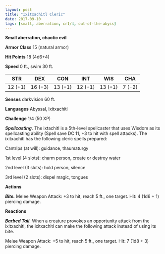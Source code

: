 ```yaml
---
layout: post
title: "Ixitxachitl Cleric"
date: 2017-09-10
tags: [small, aberration, cr1/4, out-of-the-abyss]
---
```


**Small aberration, chaotic evil**

**Armor Class** 15 (natural armor)

**Hit Points** 18 (4d6+4)

**Speed** 0 ft., swim 30 ft.

|   STR   |   DEX   |   CON   |   INT   |   WIS   |   CHA   |
|:-----:|:-----:|:-----:|:-----:|:-----:|:-----:|
| 12 (+1) | 16 (+3) | 13 (+1) | 12 (+1) | 13 (+1) | 7 (-2) |

**Senses** darkvision 60 ft.

**Languages** Abyssal, Ixitxachitl

**Challenge** 1/4 (50 XP)

***Spellcasting.*** The ixtachitl is a 5th-level spellcaster that uses Wisdom as its spellcasting ability (Spell save DC 11, +3 to hit with spell attacks). The ixitxachitl has the following cleric spells prepared:

Cantrips (at will): guidance, thaumaturgy

1st level (4 slots): charm person, create or destroy water

2nd level (3 slots): hold person, silence

3rd level (2 slots): dispel magic, tongues

**Actions**

***Bite.*** Melee Weapon Attack: +3 to hit, reach 5 ft., one target. Hit: 4 (1d6 + 1) piercing damage.

**Reactions**

***Barbed Tail.*** When a creature provokes an opportunity attack from the ixitxachitl, the ixitxachitl can make the following attack instead of using its bite.

Melee Weapon Attack: +5 to hit, reach 5 ft., one target. Hit: 7 (1d8 + 3) piercing damage.

